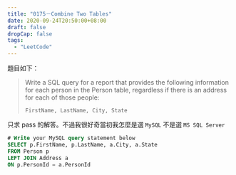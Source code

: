 ```yaml
---
title: "0175－Combine Two Tables"
date: 2020-09-24T20:50:00+08:00
draft: false
dropCap: false
tags:
  - "LeetCode"
---
```


題目如下：

> Write a SQL query for a report that provides the following information for each person in the Person table, regardless if there is an address for each of those people:
>
> `FirstName, LastName, City, State`

只求 pass 的解答。不過我很好奇當初我怎麼是選 `MySQL` 不是選 `MS SQL Server`

```sql
# Write your MySQL query statement below
SELECT p.FirstName, p.LastName, a.City, a.State
FROM Person p
LEFT JOIN Address a
ON p.PersonId = a.PersonId
```
